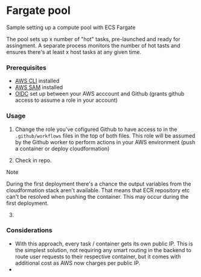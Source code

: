 # Fargate pool

Sample setting up a compute pool with ECS Fargate

The pool sets up x number of "hot" tasks, pre-launched and ready for assingment. A separate process monitors the number of hot tasts and ensures there's at least x host tasks at any given time.

### Prerequisites

- [AWS CLI](https://docs.aws.amazon.com/cli/latest/userguide/getting-started-install.html) installed
- [AWS SAM](https://docs.aws.amazon.com/serverless-application-model/latest/developerguide/install-sam-cli.html) installed
- [OIDC](https://docs.github.com/en/actions/security-for-github-actions/security-hardening-your-deployments/configuring-openid-connect-in-amazon-web-services) set up between your AWS acccount and Github (grants github access to assume a role in your account)

### Usage

1. Change the role you've cofigured Github to have access to in the `.github/workflows` files in the top of both files. This role will be assumed by the Github worker to perform actions in your AWS environment (push a container or deploy cloudformation)

2. Check in repo.

> [!NOTE]  
> During the first deployment there's a chance the output variables from the cloudformation stack aren't available. That means that ECR repository etc can't be resolved when pushing the container. This may occur during the first deployment.

3.

### Considerations

- With this approach, every task / container gets its own public IP. This is the simplest solution, not requiring any smart routing in the backend to route user requests to their respective container, but it comes with additional cost as AWS now charges per public IP.
-
